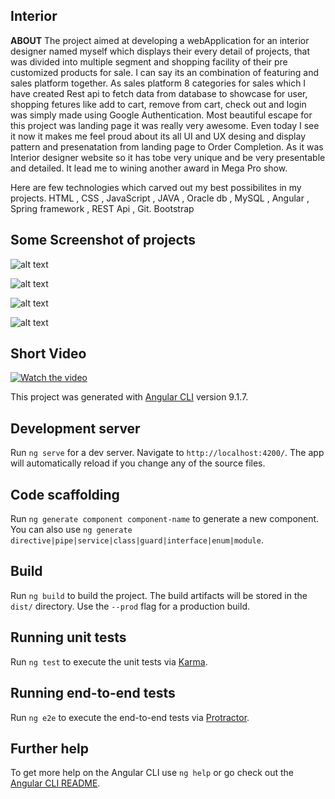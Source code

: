 ## Interior

**ABOUT**
The project aimed at developing a webApplication for an interior designer named myself which displays their every detail of projects, that was divided into multiple segment
and shopping facility of their pre customized products for sale. I can say its an combination of featuring and sales platform together.
As sales platform 8 categories for sales which I have created Rest api to fetch data from database to showcase for user, shopping fetures like add to cart, remove from cart, 
check out and login was simply made using Google Authentication.
Most beautiful escape for this project was landing page it was really very awesome.  Even today I see it now it makes me feel proud about its all UI and UX desing and display
pattern and presenatation from landing page to Order Completion. As it was Interior designer website so it has tobe very unique and be very presentable and detailed.
It lead me to wining another award in Mega Pro show.
 

Here are few technologies which carved out my best possibilites in my projects.
HTML , CSS , JavaScript , JAVA , Oracle db , MySQL ,  Angular , Spring framework , REST Api , Git. Bootstrap

## **Some Screenshot of projects**

![alt text](https://github.com/Varsha-git/Interiors-WebApplication/blob/master/src/assets/landingpage1.png)

![alt text](https://github.com/Varsha-git/Interiors-WebApplication/blob/master/src/assets/page3.png)

![alt text](https://github.com/Varsha-git/Interiors-WebApplication/blob/master/src/assets/project.png)

![alt text](https://github.com/Varsha-git/Interiors-WebApplication/blob/master/src/assets/products.png)

## **Short Video**
[![Watch the video](https://github.com/Varsha-git/Interiors-WebApplication/blob/master/src/assets/landingpage1.png)](https://github.com/Varsha-git/Interiors-WebApplication/blob/master/src/assets/Interiors.mp4)



This project was generated with [Angular CLI](https://github.com/angular/angular-cli) version 9.1.7.

## Development server

Run `ng serve` for a dev server. Navigate to `http://localhost:4200/`. The app will automatically reload if you change any of the source files.

## Code scaffolding

Run `ng generate component component-name` to generate a new component. You can also use `ng generate directive|pipe|service|class|guard|interface|enum|module`.

## Build

Run `ng build` to build the project. The build artifacts will be stored in the `dist/` directory. Use the `--prod` flag for a production build.

## Running unit tests

Run `ng test` to execute the unit tests via [Karma](https://karma-runner.github.io).

## Running end-to-end tests

Run `ng e2e` to execute the end-to-end tests via [Protractor](http://www.protractortest.org/).

## Further help

To get more help on the Angular CLI use `ng help` or go check out the [Angular CLI README](https://github.com/angular/angular-cli/blob/master/README.md).
